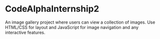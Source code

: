 # CodeAlphaInternship2
An image gallery project where users can view a collection of images. Use HTML/CSS for layout and JavaScript for image navigation and any interactive features.
